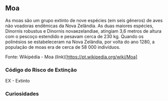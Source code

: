 ## Moa

As moas são um grupo extinto de nove espécies (em seis gêneros) de aves não voadoras endêmicas da Nova Zelândia. As duas maiores espécies, Dinornis robustus e Dinornis novaezelandiae, atingiam 3,6 metros de altura com o pescoço estendido e pesavam cerca de 230 kg. Quando os polinésios se estabeleceram na Nova Zelândia, por volta do ano 1280, a população de moas era de cerca de 58 000 indivíduos.

Fonte: Wikipédia - Moa (link)[https://pt.wikipedia.org/wiki/Moa]

### Código do Risco de Extinção

EX - Extinto

### Curiosidades